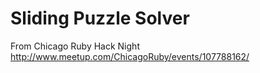 Sliding Puzzle Solver
=====================

From Chicago Ruby Hack Night
http://www.meetup.com/ChicagoRuby/events/107788162/
